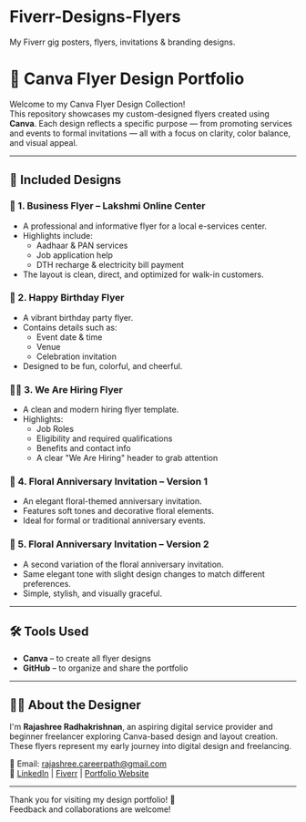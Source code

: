 # Fiverr-Designs-Flyers
My Fiverr gig posters, flyers, invitations &amp; branding designs.

# 🎨 Canva Flyer Design Portfolio

Welcome to my Canva Flyer Design Collection!  
This repository showcases my custom-designed flyers created using **Canva**. Each design reflects a specific purpose — from promoting services and events to formal invitations — all with a focus on clarity, color balance, and visual appeal.

---

## 📂 Included Designs

### 🏢 1. **Business Flyer – Lakshmi Online Center**
- A professional and informative flyer for a local e-services center.
- Highlights include:
  - Aadhaar & PAN services
  - Job application help
  - DTH recharge & electricity bill payment
- The layout is clean, direct, and optimized for walk-in customers.

### 🎉 2. **Happy Birthday Flyer**
- A vibrant birthday party flyer.
- Contains details such as:
  - Event date & time
  - Venue
  - Celebration invitation
- Designed to be fun, colorful, and cheerful.

### 🧑‍💼 3. **We Are Hiring Flyer**
- A clean and modern hiring flyer template.
- Highlights:
  - Job Roles
  - Eligibility and required qualifications
  - Benefits and contact info
  - A clear "We Are Hiring" header to grab attention

### 💐 4. **Floral Anniversary Invitation – Version 1**
- An elegant floral-themed anniversary invitation.
- Features soft tones and decorative floral elements.
- Ideal for formal or traditional anniversary events.

### 💐 5. **Floral Anniversary Invitation – Version 2**
- A second variation of the floral anniversary invitation.
- Same elegant tone with slight design changes to match different preferences.
- Simple, stylish, and visually graceful.

---

## 🛠 Tools Used
- **Canva** – to create all flyer designs
- **GitHub** – to organize and share the portfolio

---

## 👩‍💻 About the Designer

I'm **Rajashree Radhakrishnan**, an aspiring digital service provider and beginner freelancer exploring Canva-based design and layout creation. These flyers represent my early journey into digital design and freelancing.

📧 Email: rajashree.careerpath@gmail.com  
🔗 [LinkedIn](https://www.linkedin.com/in/itsrajashree) | [Fiverr](fiverr.com) | [Portfolio Website](https://itsrajashree.github.io/My-Portfolio)

---

Thank you for visiting my design portfolio! 🌸  
Feedback and collaborations are welcome!

